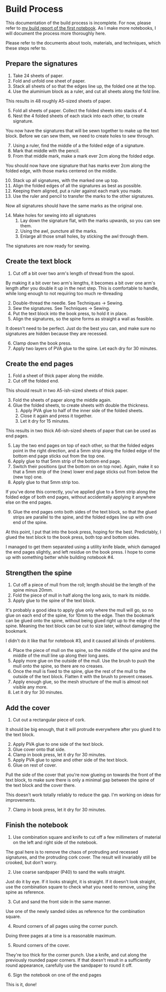 # Build Process

This documentation of the build process is incomplete. For now, please refer to [my build report of the first notebook](https://hanno.braun-odw.eu/notes/notebook/). As I make more notebooks, I will document the process more thoroughly here.

Please refer to the documents about tools, materials, and techniques, which these steps refer to.


## Prepare the signatures

1. Take 24 sheets of paper.
2. Fold and unfold one sheet of paper.
3. Stack all sheets of so that the edges line up, the folded one at the top.
4. Use the aluminium block as a ruler, and cut all sheets along the fold line.

This results in 48 roughly A5-sized sheets of paper.

5. Fold all sheets of paper. Collect the folded sheets into stacks of 4.
6. Nest the 4 folded sheets of each stack into each other, to create signature.

You now have the signatures that will be sewn together to make up the text block. Before we can sew them, we need to create holes to sew through.

7. Using a ruler, find the middle of a the folded edge of a signature.
8. Mark that middle with the pencil.
9. From that middle mark, make a mark ever 2cm along the folded edge.

You should now have one signature that has marks ever 2cm along the folded edge, with those marks centered on the middle.

10. Stack up all signatures, with the marked one up top.
11. Align the folded edges of all the signatures as best as possible.
12. Keeping them aligned, put a ruler against each mark you made.
13. Use the ruler and pencil to transfer the marks to the other signatures.

Now all signatures should have the same marks as the original one.

14. Make holes for sewing into all signatures
    1. Lay down the signature flat, with the marks upwards, so you can see them.
    2. Using the awl, puncture all the marks.
    3. Enlarge all those small holes, by sticking the awl through them.

The signatures are now ready for sewing.


## Create the text block

1. Cut off a bit over two arm's length of thread from the spool.

By making it a bit over two arm's lengths, it becomes a bit over one arm's length after you double it up in the next step. This is comfortable to handle, while long enough to not requiring too much re-threading

2. Double-thread the needle. See Techniques -> Sewing.
3. Sew the signatures. See Techniques -> Sewing.
4. Put the text block into the book press, to hold it in place.
5. Align the signatures, so the spine forms as straight a wall as feasible.

It doesn't need to be perfect. Just do the best you can, and make sure no signatures are hidden because they are recessed.

6. Clamp down the book press.
7. Apply two layers of PVA glue to the spine. Let each dry for 30 minutes.


## Create the end pages

1. Fold a sheet of thick paper along the middle.
2. Cut off the folded end.

This should result in two A5-ish-sized sheets of thick paper.

3. Fold the sheets of paper along the middle again.
4. Glue the folded sheets, to create sheets with double the thickness.
   1. Apply PVA glue to half of the inner side of the folded sheets.
   2. Close it again and press it together.
   3. Let it dry for 15 minutes.

This results in two thick A6-ish-sized sheets of paper that can be used as end pages.

5. Lay the two end pages on top of each other, so that the folded edges point in the right direction, and a 5mm strip along the folded edge of the bottom end page sticks out from the top one.
6. Apply glue to that 5mm strip of the bottom end page.
7. Switch their positions (put the bottom on on top now). Again, make it so that a 5mm strip of the (new) lower end page sticks out from below the (new top) one.
8. Apply glue to that 5mm strip too.

If you've done this correctly, you've applied glue to a 5mm strip along the folded edge of both end pages, without accidentally applying it anywhere else on the end pages.

9. Glue the end pages onto both sides of the text block, so that the glued strips are parallel to the spine, and the folded edges line up with one end of the spine.

At this point, I put that into the book press, hoping for the best. Predictably, I glued the text block to the book press, both top and bottom sides.

I managed to get them separated using a utility knife blade, which damaged the end pages slightly, and left residue on the book press. I hope to come up with something better while building notebook #4.


## Strengthen the spine

1. Cut off a piece of mull from the roll; length should be the length of the spine minus 20mm.
2. Fold the piece of mull in half along the long axis, to mark its middle.
3. Apply glue to the spine of the text block.

It's probably a good idea to apply glue only where the mull will go, so no glue on each end of the spine, for 10mm to the edge. Then the bookmark can be glued onto the spine, without being glued right up to the edge of the spine. Meaning the text block can be cut to size later, without damaging the bookmark.

I didn't do it like that for notebook #3, and it caused all kinds of problems.

4. Place the piece of mull on the spine, so the middle of the spine and the middle of the mull line up along their long axes.
5. Apply more glue on the outside of the mull. Use the brush to push the mull onto the spine, so there are no creases.
6. Once the mull is fixed to the spine, glue the rest of the mull to the outside of the text block. Flatten it with the brush to prevent creases.
7. Apply enough glue, so the mesh structure of the mull is almost not visible any more.
8. Let it dry for 30 minutes.


## Add the cover

1. Cut out a rectangular piece of cork.

It should be big enough, that it will protrude everywhere after you glued it to the text block.

2. Apply PVA glue to one side of the text block.
3. Glue cover onto that side.
4. Clamp in book press, let it dry for 30 minutes.
5. Apply PVA glue to spine and other side of the text block.
6. Glue on rest of cover.

Pull the side of the cover that you're now glueing on towards the front of the text block, to make sure there is only a minimal gap between the spine of the text block and the cover there.

This doesn't work totally reliably to reduce the gap. I'm working on ideas for improvements.

7. Clamp in book press, let it dry for 30 minutes.


## Finish the notebook

1. Use combination square and knife to cut off a few millimeters of material on the left and right side of the notebook.

The goal here is to remove the chaos of protruding and recessed signatures, and the protruding cork cover. The result will invariably still be crooked, but don't worry.

2. Use coarse sandpaper (P40) to sand the walls straight.

Just do it by eye. If it looks straight, it is straight. If it doesn't look straight, use the combination square to check what you need to remove, using the spine as reference.

3. Cut and sand the front side in the same manner.

Use one of the newly sanded sides as reference for the combination square.

4. Round corners of all pages using the corner punch.

Doing three pages at a time is a reasonable maximum.

5. Round corners of the cover.

They're too thick for the corner punch. Use a knife, and cut along the previously rounded paper corners. If that doesn't result in a sufficiently round appearance, carefully use the sandpaper to round it off.

6. Sign the notebook on one of the end pages

This is it, done!
